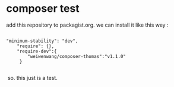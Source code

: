# composer test

  add this repository to packagist.org. we can install it like this wey :
  
  ```
 
  "minimum-stability": "dev",
      "require": {},
      "require-dev":{
          "weiwenwang/composer-thomas":"v1.1.0"
       }
  		    
  ```
  so. this just is a test.
